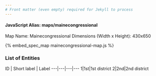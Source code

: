 ```yaml
---
# Front matter (even empty) required for Jekyll to process
---
```


#### JavaScript Alias: maps/mainecongressional

Map Name: Mainecongressional
Dimensions (Width x Height): 430x650



{% embed_spec_map mainecongressional-map.js %}

### List of Entities

ID | Short label | Label
---|---|---|---
1|1st|1st district
2|2nd|2nd district

